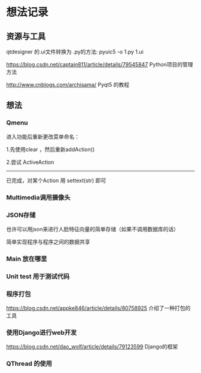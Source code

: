 # 想法记录

## 资源与工具

qtdesigner 的.ui文件转换为 .py的方法: pyuic5 -o 1.py 1.ui 

 https://blog.csdn.net/captain811/article/details/79545847 Python项目的管理方法

http://www.cnblogs.com/archisama/ Pyqt5 的教程



## 想法



### Qmenu

 进入功能后重新更改菜单命名：

1.先使用clear ，然后重新addAction()

2.尝试 ActiveAction

-----------------

已完成，对某个Action 用 settext(str) 即可



### Multimedia调用摄像头





### JSON存储

也许可以用json来进行人脸特征向量的简单存储（如果不调用数据库的话）

简单实现程序与程序之间的数据共享



### Main 放在哪里



### Unit test 用于测试代码



### 程序打包

https://blog.csdn.net/appke846/article/details/80758925 介绍了一种打包的工具



### 使用Django进行web开发

https://blog.csdn.net/dao_wolf/article/details/79123599 Django的框架







### QThread 的使用

